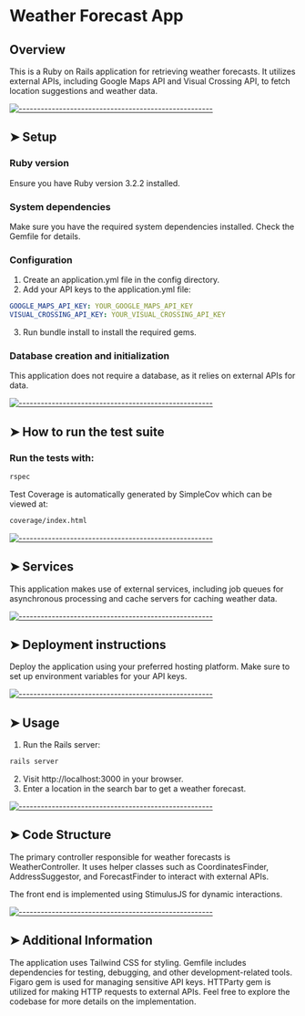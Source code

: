 # Weather Forecast App

## Overview

This is a Ruby on Rails application for retrieving weather forecasts. It utilizes external APIs, including Google Maps API and Visual Crossing API, to fetch location suggestions and weather data.

[![-----------------------------------------------------](https://raw.githubusercontent.com/andreasbm/readme/master/assets/lines/colored.png)](#setup)

## ➤ Setup

### Ruby version

Ensure you have Ruby version 3.2.2 installed.

### System dependencies

Make sure you have the required system dependencies installed. Check the Gemfile for details.

### Configuration

1. Create an application.yml file in the config directory.
2. Add your API keys to the application.yml file:

```yaml
GOOGLE_MAPS_API_KEY: YOUR_GOOGLE_MAPS_API_KEY
VISUAL_CROSSING_API_KEY: YOUR_VISUAL_CROSSING_API_KEY
```

3. Run bundle install to install the required gems.

### Database creation and initialization

This application does not require a database, as it relies on external APIs for data.

[![-----------------------------------------------------](https://raw.githubusercontent.com/andreasbm/readme/master/assets/lines/colored.png)](#how-to-run-the-test-suite)

## ➤ How to run the test suite

### Run the tests with:
```bash
rspec
```

Test Coverage is automatically generated by SimpleCov which can be viewed at:
```bash
coverage/index.html
```

[![-----------------------------------------------------](https://raw.githubusercontent.com/andreasbm/readme/master/assets/lines/colored.png)](#services)

## ➤ Services

This application makes use of external services, including job queues for asynchronous processing and cache servers for caching weather data.

[![-----------------------------------------------------](https://raw.githubusercontent.com/andreasbm/readme/master/assets/lines/colored.png)](#deployment-instructions)

## ➤ Deployment instructions

Deploy the application using your preferred hosting platform. Make sure to set up environment variables for your API keys.

[![-----------------------------------------------------](https://raw.githubusercontent.com/andreasbm/readme/master/assets/lines/colored.png)](#usage)

## ➤ Usage

1. Run the Rails server:

```bash
rails server
```

2. Visit http://localhost:3000 in your browser.
3. Enter a location in the search bar to get a weather forecast.

[![-----------------------------------------------------](https://raw.githubusercontent.com/andreasbm/readme/master/assets/lines/colored.png)](#code-structure)

## ➤ Code Structure

The primary controller responsible for weather forecasts is WeatherController. It uses helper classes such as CoordinatesFinder, AddressSuggestor, and ForecastFinder to interact with external APIs.

The front end is implemented using StimulusJS for dynamic interactions.

[![-----------------------------------------------------](https://raw.githubusercontent.com/andreasbm/readme/master/assets/lines/colored.png)](#additional-information)

## ➤ Additional Information

The application uses Tailwind CSS for styling.
Gemfile includes dependencies for testing, debugging, and other development-related tools.
Figaro gem is used for managing sensitive API keys.
HTTParty gem is utilized for making HTTP requests to external APIs.
Feel free to explore the codebase for more details on the implementation.
